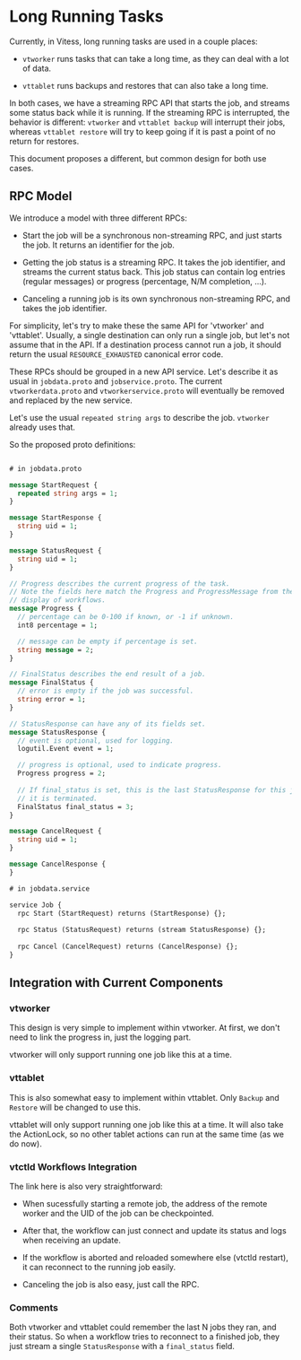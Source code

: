 # Long Running Tasks

Currently, in Vitess, long running tasks are used in a couple places:

* `vtworker` runs tasks that can take a long time, as they can deal with a lot
  of data.
  
* `vttablet` runs backups and restores that can also take a long time.

In both cases, we have a streaming RPC API that starts the job, and streams some
status back while it is running. If the streaming RPC is interrupted, the
behavior is different: `vtworker` and `vttablet backup` will interrupt their
jobs, whereas `vttablet restore` will try to keep going if it is past a point of
no return for restores.

This document proposes a different, but common design for both use cases.

## RPC Model

We introduce a model with three different RPCs:

* Start the job will be a synchronous non-streaming RPC, and just starts the
  job. It returns an identifier for the job.

* Getting the job status is a streaming RPC. It takes the job identifier, and
  streams the current status back. This job status can contain log entries
  (regular messages) or progress (percentage, N/M completion, ...).

* Canceling a running job is its own synchronous non-streaming RPC, and takes
  the job identifier.

For simplicity, let's try to make these the same API for 'vtworker' and
'vttablet'. Usually, a single destination can only run a single job, but let's
not assume that in the API. If a destination process cannot run a job, it should
return the usual `RESOURCE_EXHAUSTED` canonical error code.

These RPCs should be grouped in a new API service. Let's describe it as usual in
`jobdata.proto` and `jobservice.proto`. The current `vtworkerdata.proto` and
`vtworkerservice.proto` will eventually be removed and replaced by the new
service.

Let's use the usual `repeated string args` to describe the job. `vtworker`
already uses that.

So the proposed proto definitions:

``` proto

# in jobdata.proto

message StartRequest {
  repeated string args = 1;
}

message StartResponse {
  string uid = 1;
}

message StatusRequest {
  string uid = 1;
}

// Progress describes the current progress of the task.
// Note the fields here match the Progress and ProgressMessage from the Node
// display of workflows.
message Progress {
  // percentage can be 0-100 if known, or -1 if unknown.
  int8 percentage = 1;

  // message can be empty if percentage is set.
  string message = 2;
}

// FinalStatus describes the end result of a job.
message FinalStatus {
  // error is empty if the job was successful.
  string error = 1;
}

// StatusResponse can have any of its fields set.
message StatusResponse {
  // event is optional, used for logging.
  logutil.Event event = 1;

  // progress is optional, used to indicate progress.
  Progress progress = 2;
  
  // If final_status is set, this is the last StatusResponse for this job,
  // it is terminated.
  FinalStatus final_status = 3;
}

message CancelRequest {
  string uid = 1;
}

message CancelResponse {
}

# in jobdata.service

service Job {
  rpc Start (StartRequest) returns (StartResponse) {};
  
  rpc Status (StatusRequest) returns (stream StatusResponse) {};
  
  rpc Cancel (CancelRequest) returns (CancelResponse) {};
}
```

## Integration with Current Components

### vtworker

This design is very simple to implement within vtworker. At first, we don't need
to link the progress in, just the logging part.

vtworker will only support running one job like this at a time. 

### vttablet

This is also somewhat easy to implement within vttablet. Only `Backup` and
`Restore` will be changed to use this.

vttablet will only support running one job like this at a time. It will also
take the ActionLock, so no other tablet actions can run at the same time (as we
do now).

### vtctld Workflows Integration

The link here is also very straightforward:

* When sucessfully starting a remote job, the address of the remote worker and
  the UID of the job can be checkpointed.
  
* After that, the workflow can just connect and update its status and logs when
  receiving an update.

* If the workflow is aborted and reloaded somewhere else (vtctld restart), it
  can reconnect to the running job easily.
  
* Canceling the job is also easy, just call the RPC.

### Comments

Both vtworker and vttablet could remember the last N jobs they ran, and their
status. So when a workflow tries to reconnect to a finished job, they just
stream a single `StatusResponse` with a `final_status` field.
